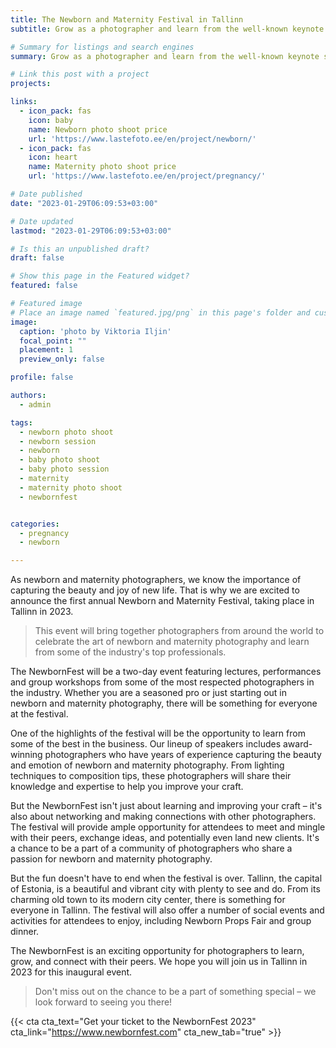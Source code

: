 ```yaml
---
title: The Newborn and Maternity Festival in Tallinn
subtitle: Grow as a photographer and learn from the well-known keynote speakers in the industry

# Summary for listings and search engines
summary: Grow as a photographer and learn from the well-known keynote speakers in the industry

# Link this post with a project
projects: 

links:
  - icon_pack: fas
    icon: baby
    name: Newborn photo shoot price
    url: 'https://www.lastefoto.ee/en/project/newborn/'
  - icon_pack: fas
    icon: heart
    name: Maternity photo shoot price
    url: 'https://www.lastefoto.ee/en/project/pregnancy/'

# Date published
date: "2023-01-29T06:09:53+03:00"

# Date updated
lastmod: "2023-01-29T06:09:53+03:00"

# Is this an unpublished draft?
draft: false

# Show this page in the Featured widget?
featured: false

# Featured image
# Place an image named `featured.jpg/png` in this page's folder and customize its options here.
image:
  caption: 'photo by Viktoria Iljin'
  focal_point: ""
  placement: 1
  preview_only: false

profile: false

authors:
  - admin

tags:
  - newborn photo shoot
  - newborn session
  - newborn
  - baby photo shoot
  - baby photo session
  - maternity
  - maternity photo shoot
  - newbornfest


categories:
  - pregnancy
  - newborn

---
```

As newborn and maternity photographers, we know the importance of capturing the beauty and joy of new life. That is why we are excited to announce the first annual Newborn and Maternity Festival, taking place in Tallinn in 2023. 

>This event will bring together photographers from around the world to celebrate the art of newborn and maternity photography and learn from some of the industry's top professionals. 

The NewbornFest will be a two-day event featuring lectures, performances and group workshops from some of the most respected photographers in the industry. Whether you are a seasoned pro or just starting out in newborn and maternity photography, there will be something for everyone at the festival. 

One of the highlights of the festival will be the opportunity to learn from some of the best in the business. Our lineup of speakers includes award-winning photographers who have years of experience capturing the beauty and emotion of newborn and maternity photography. From lighting techniques to composition tips, these photographers will share their knowledge and expertise to help you improve your craft. 

But the NewbornFest isn't just about learning and improving your craft – it's also about networking and making connections with other photographers. The festival will provide ample opportunity for attendees to meet and mingle with their peers, exchange ideas, and potentially even land new clients. It's a chance to be a part of a community of photographers who share a passion for newborn and maternity photography. 

But the fun doesn't have to end when the festival is over. Tallinn, the capital of Estonia, is a beautiful and vibrant city with plenty to see and do. From its charming old town to its modern city center, there is something for everyone in Tallinn. The festival will also offer a number of social events and activities for attendees to enjoy, including Newborn Props Fair and group dinner. 

The NewbornFest is an exciting opportunity for photographers to learn, grow, and connect with their peers. We hope you will join us in Tallinn in 2023 for this inaugural event. 

> Don't miss out on the chance to be a part of something special – we look forward to seeing you there!

{{< cta cta_text="Get your ticket to the NewbornFest 2023" cta_link="https://www.newbornfest.com" cta_new_tab="true" >}}